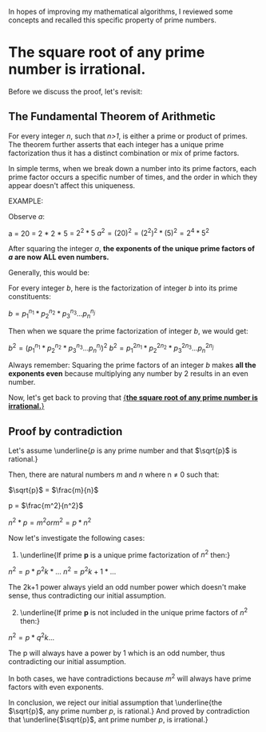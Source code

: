 In hopes of improving my mathematical algorithms, I reviewed some concepts and
recalled this specific property of prime numbers.

# The square root of any prime number is irrational.


Before we discuss the proof, let's revisit:

## The Fundamental Theorem of Arithmetic

For every integer *n*, such that *n>1*, is either a prime or product of primes.
The theorem further asserts that each integer has a unique prime factorization thus it has a distinct combination or mix of prime factors. 

In simple terms, when we break down a number into its prime factors, each prime factor occurs a specific number of times, and the order in which they appear doesn't affect this uniqueness.

EXAMPLE:

Observe *a*:

a = 20 = 2 * 2 * 5 = $2^2 * 5$ 
$a^2 = (20)^2 = (2^2)^2 * (5)^2 = 2^4 * 5^2$

After squaring the integer *a*, **the exponents of the unique prime factors of *a* are now ALL even numbers.**

Generally, this would be:

For every integer *b*, here is the factorization of integer *b* into its prime constituents:

$b = p_1^{n_1} * p_2^{n_2} * p_3^{n_3} ... p_n^{n_j}$

Then when we square the prime factorization of integer *b*, we would get:

$b^2 = (p_1^{n_1} * p_2^{n_2} * p_3^{n_3} ... p_n^{n_j})^2$
$b^2 = p_1^{2n_1} * p_2^{2n_2} * p_3^{2n_3} ... p_n^{2n_j}$

Always remember: Squaring the prime factors of an integer *b* makes **all the exponents even** because multiplying any number by 2 results in an even number.

Now, let's get back to proving that <u>{**the square root of any prime number is irrational.**}</u>

## Proof by contradiction

Let's assume \underline{*p* is any prime number and that $\sqrt{p}$ is rational.}

Then, there are natural numbers *m* and *n* where n $\neq$ 0 such that:

$\sqrt{p}$ = $\frac{m}{n}$

p = $\frac{m^2}{n^2}$

$n^2 * p= m^2 or m^2 = p * n^2$

Now let's investigate the following cases:

1. \underline{If prime **p** is a unique prime factorization of $n^2$ then:}

$n^2 = p * p^2k * ...$
$n^2 = p^2k+1 * ...$

The 2k+1 power always yield an odd number power which doesn't make sense, thus contradicting our initial assumption.

2. \underline{If prime **p** is not included in the unique prime factors of $n^2$ then:}

$n^2 = p * q^2k ...$

The p will always have a power by 1 which is an odd number, thus contradicting our initial assumption.


In both cases, we have contradictions because  $m^2$ will always have prime factors with even exponents.

In conclusion, we reject our initial assumption that \underline{the $\sqrt{p}$, any prime number *p*,  is rational.} And proved by contradiction that \underline{$\sqrt{p}$, ant prime number *p*, is irrational.}
